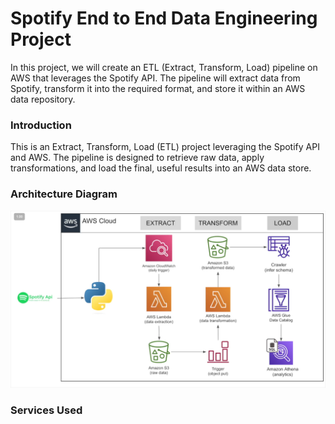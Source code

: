# Spotify End to End Data Engineering Project
In this project, we will create an ETL (Extract, Transform, Load) pipeline on AWS that leverages the Spotify API. The pipeline will extract data from Spotify, transform it into the required format, and store it within an AWS data repository.

### Introduction
This is an Extract, Transform, Load (ETL) project leveraging the Spotify API and AWS. The pipeline is designed to retrieve raw data, apply transformations, and load the final, useful results into an AWS data store.

### Architecture Diagram
![Architecture Diagram](https://github.com/datahub-by-urmi/spotify-etl-pipeline-project/blob/main/Spotify_ETL_architacture_diagram.png)

### Services Used






